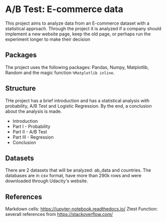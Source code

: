 # A/B Test: E-commerce data

This project aims to analyze data from an E-commerce dataset with a statistical approach. Through the project it is analyzed if a company should implement a new website
page, keep the old page, or perhaps run the experiment longer to make their decision

## Packages

The project uses the following packages: Pandas, Numpy, Matplotlib, Random and the magic function `%Matplotlib inline`.

## Structure

THe project has a brief introduction and has a statistical analysis with probability, A/B Test and Logistic Regression. By the end, a conclusion about the analysis is made.

* Introduction
* Part I - Probability
* Part II - A/B Test
* Part III - Regression
* Conclusion

## Datasets

There are 2 datasets that will be analyzed: ab_data and countries. The databases are in csv format, have more than 290k rows and were downloaded through Udacity's website. 

## References

Markdown cells: https://jupyter-notebook.readthedocs.io/
Ztest Function: severall references from https://stackoverflow.com/ 
